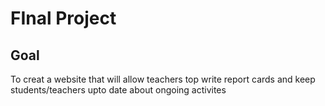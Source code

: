 # FInal Project

## Goal

To creat a website that will allow teachers top write report cards and keep students/teachers upto date about ongoing activites
